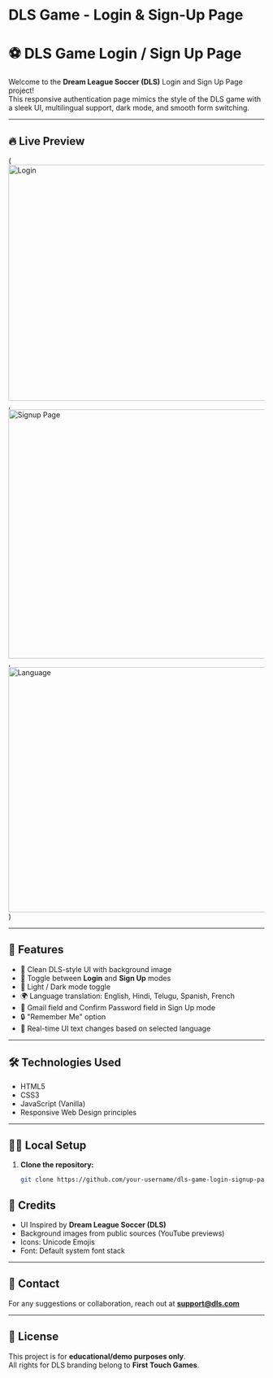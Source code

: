# DLS Game - Login & Sign-Up Page
# ⚽ DLS Game Login / Sign Up Page

Welcome to the **Dream League Soccer (DLS)** Login and Sign Up Page project!  
This responsive authentication page mimics the style of the DLS game with a sleek UI, multilingual support, dark mode, and smooth form switching.

---

## 🔥 Live Preview

(<img width="960" height="464" alt="Login" src="https://github.com/user-attachments/assets/74357c12-92c5-419b-9270-7363963631fb" />,<img width="960" height="490" alt="Signup Page" src="https://github.com/user-attachments/assets/382c98a4-8c81-4c55-bb34-435524363542" />,<img width="955" height="482" alt="Language" src="https://github.com/user-attachments/assets/5c536eee-984c-476d-902e-ee8f5c782dab" />)




---

## 🚀 Features

- 🎨 Clean DLS-style UI with background image
- 🔄 Toggle between **Login** and **Sign Up** modes
- 🌙 Light / Dark mode toggle
- 🌍 Language translation: English, Hindi, Telugu, Spanish, French
- 📧 Gmail field and Confirm Password field in Sign Up mode
- 🔒 "Remember Me" option
- 🔁 Real-time UI text changes based on selected language

---

## 🛠️ Technologies Used

- HTML5
- CSS3
- JavaScript (Vanilla)
- Responsive Web Design principles

---

## 🧑‍💻 Local Setup

1. **Clone the repository:**
   ```bash
   git clone https://github.com/your-username/dls-game-login-signup-page.git


## 🙏 Credits

- UI Inspired by **Dream League Soccer (DLS)**
- Background images from public sources (YouTube previews)
- Icons: Unicode Emojis
- Font: Default system font stack

---

## 📧 Contact

For any suggestions or collaboration, reach out at **support@dls.com**

---

## 📝 License

This project is for **educational/demo purposes only**.  
All rights for DLS branding belong to **First Touch Games**.








